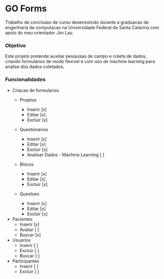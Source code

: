 
# GO Forms

Trabalho de conclusao de curso desenvolvido durante a graduacao de engenharia de computacao na Universidade Federal de Santa Catarina com apoio do meu orientador Jim Lau.

### Objetivo

Este projeto pretende auxiliar pesquisas de campo e coleta de dados, criando formularios de modo flexivel e com uso de machine learning para analise dos dados coletados.

### Funcionalidades

* Criacao de formularios
    * Projetos
        * Inserir [x]
        * Editar [x]
        * Excluir [x]
    * Questionarios
        * Inserir [x]
        * Editar [x]
        * Excluir [x]
        * Analisar Dados - Machine Learning [ ]
    
    * Blocos
        * Inserir [x]
        * Editar [x]
        * Excluir [x]
    * Questoes
        * Inserir [x]
        * Editar [x]
        * Excluir [x]
* Pacientes
    * Inserir [x]
    * Avaliar [ ]
    * Buscar [x]
* Usuarios
    * Inserir [ ]
    * Excluir [ ]
    * Buscar [ ]
* Participantes
    * Inserir [ ]
    * Excluir [ ]




